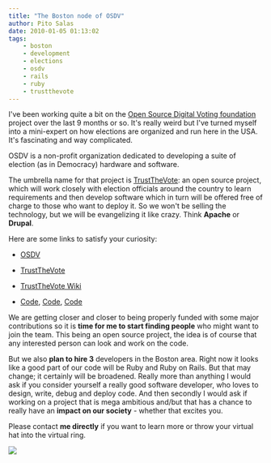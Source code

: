 ```yaml
---
title: "The Boston node of OSDV"
author: Pito Salas
date: 2010-01-05 01:13:02
tags:
    - boston
    - development
    - elections
    - osdv
    - rails
    - ruby
    - trustthevote
---
```



I've been working quite a bit on the [Open Source Digital Voting
foundation](<http://www.osdv.org>) project over the last 9 months or so. It's
really weird but I've turned myself into a mini-expert on how elections are
organized and run here in the USA. It's fascinating and way complicated.

OSDV is a non-profit organization dedicated to developing a suite of election
(as in Democracy) hardware and software.

The umbrella name for that project is
[TrustTheVote](<http://www.trustthevote.org>): an open source project, which
will work closely with election officials around the country to learn
requirements and then develop software which in turn will be offered free of
charge to those who want to deploy it. So we won't be selling the technology,
but we will be evangelizing it like crazy. Think **Apache** or **Drupal**.

Here are some links to satisfy your curiosity:

  * [OSDV](<http://osdv.org/>)

  * [TrustTheVote](<http://www.trustthevote.org/>)

  * [TrustTheVote Wiki](<https://wiki.trustthevote.org/index.php/Main_Page>)

  * [Code](<http://github.com/trustthevote/registrar>), [Code](<http://github.com/trustthevote/tabulator>), [Code](<http://github.com/trustthevote/ElectionManager>)

We are getting closer and closer to being properly funded with some major
contributions so it is **time for me to start finding people** who might want
to join the team. This being an open source project, the idea is of course
that any interested person can look and work on the code.

But we also **plan to hire 3** developers in the Boston area. Right now it
looks like a good part of our code will be Ruby and Ruby on Rails. But that
may change; it certainly will be broadened. Really more than anything I would
ask if you consider yourself a really good software developer, who loves to
design, write, debug and deploy code. And then secondly I would ask if working
on a project that is mega ambitious and/but that has a chance to really have
an **impact on our society** - whether that excites you.

Please contact **me directly** if you want to learn more or throw your virtual
hat into the virtual ring.

![](https://i0.wp.com/img.zemanta.com/pixy.gif?w=584)



